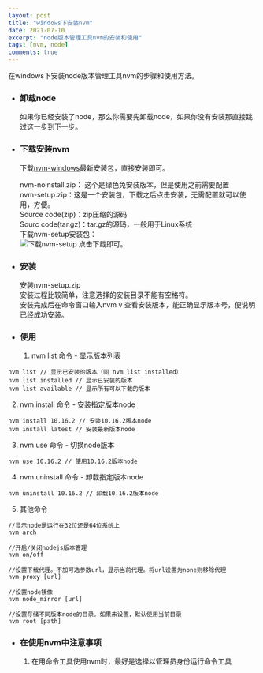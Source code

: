 ```yaml
---
layout: post
title: "windows下安装nvm"
date: 2021-07-10
excerpt: "node版本管理工具nvm的安装和使用"
tags: [nvm, node]
comments: true
---
```


在windows下安装node版本管理工具nvm的步骤和使用方法。  

- ### 卸载node
  如果你已经安装了node，那么你需要先卸载node，如果你没有安装那直接跳过这一步到下一步。
- ### 下载安装nvm
  下载[nvm-windows](https://github.com/coreybutler/nvm-windows/releases)最新安装包，直接安装即可。  
 
  nvm-noinstall.zip： 这个是绿色免安装版本，但是使用之前需要配置  
  nvm-setup.zip：这是一个安装包，下载之后点击安装，无需配置就可以使用，方便。   
  Source code(zip)：zip压缩的源码    
  Sourc code(tar.gz)：tar.gz的源码，一般用于Linux系统      
  下载nvm-setup安装包：    
![下载nvm-setup](https://img-blog.csdnimg.cn/623d26a9b233405289a20da513a37887.png)
  点击下载即可。  

- ### 安装
  安装nvm-setup.zip  
  安装过程比较简单，注意选择的安装目录不能有空格符。    
  安装完成后在命令窗口输入nvm v 查看安装版本，能正确显示版本号，便说明已经成功安装。  
- ### 使用
  1. nvm list 命令 - 显示版本列表
```
nvm list // 显示已安装的版本（同 nvm list installed）
nvm list installed // 显示已安装的版本
nvm list available // 显示所有可以下载的版本
```
  2. nvm install 命令 - 安装指定版本node
```
nvm install 10.16.2 // 安装10.16.2版本node
nvm install latest // 安装最新版本node
```
  3. nvm use 命令 - 切换node版本
```
nvm use 10.16.2 // 使用10.16.2版本node
```
  4. nvm uninstall 命令 - 卸载指定版本node
```
nvm uninstall 10.16.2 // 卸载10.16.2版本node
```
  5. 其他命令  
```
//显示node是运行在32位还是64位系统上
nvm arch 

//开启/关闭nodejs版本管理
nvm on/off

//设置下载代理。不加可选参数url，显示当前代理。将url设置为none则移除代理
nvm proxy [url]

//设置node镜像
nvm node_mirror [url]

//设置存储不同版本node的目录。如果未设置，默认使用当前目录
nvm root [path]
```

- ### 在使用nvm中注意事项
  1. 在用命令工具使用nvm时，最好是选择以管理员身份运行命令工具  